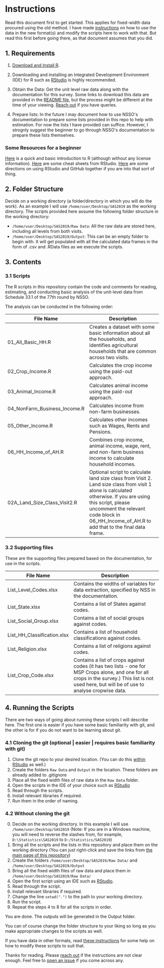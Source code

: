 # Instructions

Read this document first to get started. This applies for fixed-width data procured using the old method. I have made [instructions](https://github.com/s7u512/NSSO-77-SAS/blob/main/New_Format_Instructions.md) on how to use the data in the new format(s) and modify the scripts here to work with that. But read this first before going there, as that document assumes that you did.

## 1. Requirements

1.  [Download and Install R](https://cloud.r-project.org/). 

2.  Downloading and installing an Integrated Development Environment (IDE) for R such as [RStudio](https://posit.co/products/open-source/rstudio/) is highly recommended.

3.  Obtain the Data: Get the unit level raw data along with the documentation for this survey. Some links to download this data are provided in the [README file](https://github.com/s7u512/NSSO-77-SAS/blob/main/README.md), but the process might be different at the time of your viewing. [Reach out](https://twitter.com/all_awry) if you have queries.

4.  Prepare lists: In the future I may document how to use NSSO's documentation to prepare some lists provided in this repo to help with estimation. For now the lists I have provided can suffice. However, I strognly suggest the beginner to go through NSSO's documentation to prepare these lists themselves.

### Some Resources for a beginner

[Here](https://github.com/pawan1198/r-cheatsheets/blob/master/README.md) is a quick and basic introduction to R (although without any license information). [Here](https://github.com/rstudio/cheatsheets) are some cheat sheets from RStudio. [Here](https://resources.github.com/github-and-rstudio/) are some directions on using RStudio and GitHub together if you are into that sort of thing.


## 2. Folder Structure

Decide on a working directory (a folder/directory in which you will do the work). As an example I will use `/home/user/Desktop/SAS2019` as the working directory. The scripts provided here assume the following folder structure in the working directory:

-   `/home/user/Desktop/SAS2019/Raw Data`: All the raw data are stored here, including all levels from both visits.
-   `/home/user/Desktop/SAS2019/Output`: This can be an empty folder to begin with. It will get populated with all the calculated data frames in the form of .csv and .RData files as we execute the scripts.

## 3. Contents

### 3.1 Scripts

The R scripts in this repository contain the code and comments for reading, estimating, and conducting basic analysis of the unit-level data from Schedule 33.1 of the 77th round by NSSO.

The analysis can be conducted in the following order:

| File Name                    | Description                                                                                                                                                                                                                                                |
|------------------------------|------------------------------------------------------------------------------------------------------------------------------------------------------------------------------------------------------------------------------------------------------------|
| 01_All_Basic_HH.R            | Creates a dataset with some basic information about all the households, and identifies agricultural households that are common across two visits.                                                                                                          |
| 02_Crop_Income.R             | Calculates the crop income using the paid-out approach.                                                                                                                                                                                                    |
| 03_Animal_Income.R           | Calculates animal income using the paid-out approach.                                                                                                                                                                                                      |
| 04_NonFarm_Business_Income.R | Calculates income from non-farm businesses.                                                                                                                                                                                                                |
| 05_Other_Income.R            | Calculates other incomes such as Wages, Rents and Pensions.                                                                                                                                                                                                |
| 06_HH_Income_of_AH.R         | Combines crop income, animal income, wage, rent, and non-farm business income to calculate household incomes.                                                                                                                                              |
| 02A_Land_Size_Class_Visit2.R | Optional script to calculate land size class from Visit 2. Land size class from visit 1 alone is calculated otherwise. If you are using this script, please uncomment the relevant code block in 06_HH_Income_of_AH.R to add that to the final data frame. |

### 3.2 Supporting files

These are the supporting files prepared based on the documentation, for use in the scripts.

| File Name                   | Description                                                                                                                                                            |
|-----------------------------|------------------------------------------------------------------------------------------------------------------------------------------------------------------------|
| List_Level_Codes.xlsx       | Contains the widths of variables for data extraction, specified by NSS in the documentation.                                                                               |
| List_State.xlsx             | Contains a list of States against codes.                                                                                                                                             |
| List_Social_Group.xlsx      | Contains a list of social groups against codes.                                                                                                                                      |
| List_HH_Classification.xlsx | Contains a list of  household classifications against codes.                                                                                  |
| List_Religion.xlsx          | Contains a list of religions against codes.                                                                                                                                           |
| List_Crop_Code.xlsx         | Contains a list of crops against codes (it has two lists - one for MSP Crops alone, and one for all crops in the survey.) This list is not used here, but will be of use to analyse cropwise data. |

## 4. Running the Scripts

There are two ways of going about running these scripts I will describe here. The first one is easier if you have some basic familiarity with git, and the other is for if you do not want to be learning about git.

### 4.1 Cloning the git (optional \| easier \| requires basic familiarity with git)

1.  Clone the git repo to your desired location. (You can do this [within RStudio](https://happygitwithr.com/index.html) as well.)
2.  Create the folders `Raw Data` and `Output` in the location. These folders are already added to .gitignore
3.  Place all the fixed width files of raw data in the `Raw Data` folder.
4.  Open the scripts in the IDE of your choice such as [RStudio](https://github.com/rstudio/rstudio)
5.  Read through the scripts.
6.  Install relevant libraries if required.
7.  Run them in the order of naming.

### 4.2 Without cloning the git

0.  Decide on the working directory. In this example I will use `/home/user/Desktop/SAS2019` (Note: If you are in a Windows machine, you will need to reverse the slashes from, for example, `D:\Statistics\SAS2019` to `D:/Statistics/SAS2019`)
1.  Bring all the scripts and the lists in this repository and place them on the working directory (You can just right-click and save the links from [the main page of this repository](https://github.com/s7u512/NSSO-77-SAS)) 
2.  Create the folders `/home/user/Desktop/SAS2019/Raw Data/` and `/home/user/Desktop/SAS2019/Output`
3.  Bring all the fixed width files of raw data and place them in `/home/user/Desktop/SAS2019/Raw Data/`
4.  Open the first script using an IDE such as [RStudio](https://posit.co/products/open-source/rstudio/).
5.  Read through the script.
6.  Install relevant libraries if required.
7.  Change the line `setwd(".")` to the path to your working directory.
8.  Run the script.
9.  Repeat the steps 4 to 8 for all the scripts in order.

You are done. The outputs will be generated in the Output folder.

You can of course change the folder structure to your liking so long as you make appropriate changes to the scripts as well.

If you have data in other formats, read [these instructions](https://github.com/s7u512/NSSO-77-SAS/blob/main/New_Format_Instructions.md) for some help on how to modify these scripts to suit that.

Thanks for reading. Please [reach out](https://twitter.com/all_awry) if the instructions are not clear enough. Feel free to [open an issue](https://github.com/s7u512/NSSO-77-SAS/issues/new) if you come across any.
